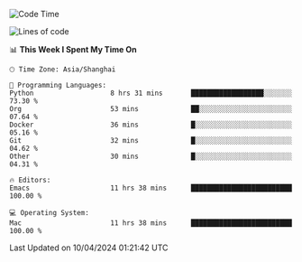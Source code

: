 <!--START_SECTION:waka-->
![Code Time](http://img.shields.io/badge/Code%20Time-1%2C898%20hrs%208%20mins-blue)

![Lines of code](https://img.shields.io/badge/From%20Hello%20World%20I%27ve%20Written-298.3%20thousand%20lines%20of%20code-blue)

📊 **This Week I Spent My Time On** 

```text
🕑︎ Time Zone: Asia/Shanghai

💬 Programming Languages: 
Python                   8 hrs 31 mins       ██████████████████░░░░░░░   73.30 % 
Org                      53 mins             ██░░░░░░░░░░░░░░░░░░░░░░░   07.64 % 
Docker                   36 mins             █░░░░░░░░░░░░░░░░░░░░░░░░   05.16 % 
Git                      32 mins             █░░░░░░░░░░░░░░░░░░░░░░░░   04.62 % 
Other                    30 mins             █░░░░░░░░░░░░░░░░░░░░░░░░   04.31 % 

🔥 Editors: 
Emacs                    11 hrs 38 mins      █████████████████████████   100.00 % 

💻 Operating System: 
Mac                      11 hrs 38 mins      █████████████████████████   100.00 % 
```


 Last Updated on 10/04/2024 01:21:42 UTC
<!--END_SECTION:waka-->
